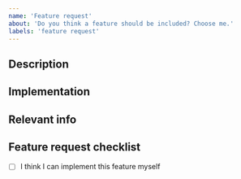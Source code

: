 ```yaml
---
name: 'Feature request'
about: 'Do you think a feature should be included? Choose me.'
labels: 'feature request'
---
```


<!--
This is a comment, which will not show up in your feature request, so you don't need to remove it.
Write all your text below the comments or delete them if you want.
-->

## Description

<!-- Describe what feature you want included in Anarchy below. -->

## Implementation

<!-- How do you think this feature should be implemented.
Describe in as much detail as possible below. -->

## Relevant info

<!-- Links to websites that are relevant to this feature request,
such as other Github/Gitlab/... repos or websites mentioning the feature or its implementation. -->

## Feature request checklist

<!--
The checkmark below will signal to us that you yourself will try to implement the feature,
so we can focus on other issues.
Put an 'x' between the square brackets to tick the field.
-->

* [ ] I think I can implement this feature myself
